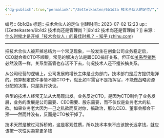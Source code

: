 ```yaml
---
{"dg-publish":true,"permalink":"/Zettelkasten/6b1d2a 技术合伙人的定位/","dgPassFrontmatter":true}
---
```


编号:: 6b1d2a
标题:: 技术合伙人的定位
创建时间:: 2023-07-02 12:23
up:: [[Zettelkasten/6b1d2 技术岗还是管理岗？\|6b1d2 技术岗还是管理岗？]]
来源:: [什么时候才是开掉「技术合伙人」的最佳时机？ - 知乎 (zhihu.com)](https://www.zhihu.com/question/38531356/answer/3075240949)

---
把技术合伙人被开掉总结为一个常见现象，一般发生在创业公司业务稳定后，CEO就会看CTO不顺眼。常见的解决方法是跟CEO搞好关系。但正如[关系型销售](https://www.zhihu.com/search?q=%E5%85%B3%E7%B3%BB%E5%9E%8B%E9%94%80%E5%94%AE&search_source=Entity&hybrid_search_source=Entity&hybrid_search_extra=%7B%22sourceType%22%3A%22answer%22%2C%22sourceId%22%3A3075240949%7D)必然没落一样，关系型高管也存活不下去，何况技术人还不擅长搞关系。

从公司经营的逻辑上，公司发展的增长主体是业务部门，技术部门是后方提供炮弹的。预算制定这件事情不能CTO干，就比如军需官不是指挥官，不能做战略资源分配的决策，只是执行决议。

典型的技术人经常无法从大局观出发。业务反对CTO，是因为CTO制约了业务发展，业务的发展是公司需要、CEO需要、股东需要，而不仅仅是业务老大的私欲。如果业务老大因为一己之私欲而反对你，搞政治，那么CEO、董事会都会干预——然而并没有，反而是CTO被干掉了。

技术天然是被过河拆桥的，这是客观性质，所以技术本来不应该按长远拿钱，就应该按一次性买卖拿更多钱